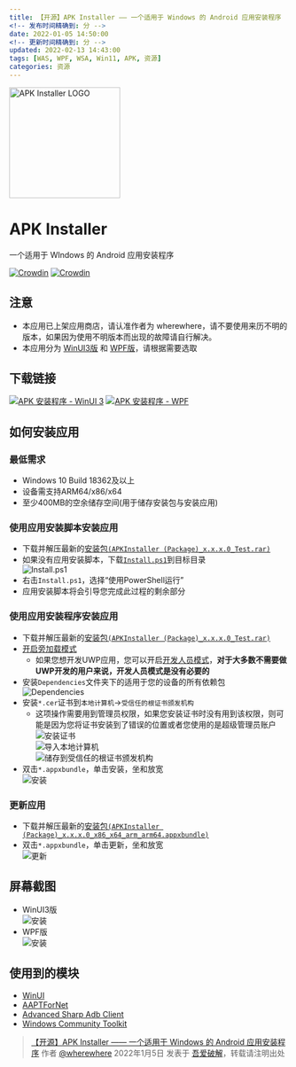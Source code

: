 ```yaml
---
title: 【开源】APK Installer —— 一个适用于 Windows 的 Android 应用安装程序
<!-- 发布时间精确到: 分 -->
date: 2022-01-05 14:50:00
<!-- 更新时间精确到: 分 -->
updated: 2022-02-13 14:43:00
tags: [WAS, WPF, WSA, Win11, APK, 资源]
categories: 资源
---
```

<img alt="APK Installer LOGO" src="https://github.com/wherewhere/wherewhere.github.io/assets/27689196/5ebcccb0-c607-41d3-8ffc-8481cfe3dba2" width="200px" style="display: unset;" />

# APK Installer

一个适用于 WIndows 的 Android 应用安装程序

<a href="https://crowdin.com/project/APKInstaller"><img class="badge" src="https://badges.crowdin.net/APKInstaller/localized.svg" alt="Crowdin"></a> <a href="https://crowdin.com/project/APK-Installer-Classic"><img class="badge" src="https://badges.crowdin.net/APK-Installer-Classic/localized.svg" alt="Crowdin"></a>

## 注意

- 本应用已上架应用商店，请认准作者为 wherewhere，请不要使用来历不明的版本，如果因为使用不明版本而出现的故障请自行解决。
- 本应用分为 [WinUI3版](https://github.com/Paving-Base/APK-Installer) 和 [WPF版](https://github.com/Paving-Base/APK-Installer-Classic)，请根据需要选取

## 下载链接

<p><a href="https://www.microsoft.com/store/apps/9P2JFQ43FPPG" title="APK 安装程序 - WinUI 3"><img class="badge" src="https://img.shields.io/badge/download-下载-magenta.svg?label=APK 安装程序 - WinUI 3&logo=Microsoft&style=for-the-badge&color=11a2f8" alt="APK 安装程序 - WinUI 3"></a> <a href="https://www.microsoft.com/store/apps/9N3HJLJP8V15" title="APK 安装程序 - WPF"><img class="badge" src="https://img.shields.io/badge/download-下载-magenta.svg?label=APK 安装程序 - WPF&logo=Microsoft&style=for-the-badge&color=11a2f8" alt="APK 安装程序 - WPF"></a></p>

## 如何安装应用

### 最低需求

- Windows 10 Build 18362及以上
- 设备需支持ARM64/x86/x64
- 至少400MB的空余储存空间(用于储存安装包与安装应用)

### 使用应用安装脚本安装应用<!--more-->

- 下载并解压最新的[安装包`(APKInstaller (Package)_x.x.x.0_Test.rar)`](https://github.com/Paving-Base/APK-Installer/releases/latest "下载安装包")
- 如果没有应用安装脚本，下载[`Install.ps1`](Install.ps1)到目标目录  
  ![Install.ps1](https://github.com/wherewhere/wherewhere.github.io/assets/27689196/6df30106-bb17-498c-b9bb-3e5b24cb9d0c)
- 右击`Install.ps1`，选择“使用PowerShell运行”
- 应用安装脚本将会引导您完成此过程的剩余部分

### 使用应用安装程序安装应用

- 下载并解压最新的[安装包`(APKInstaller (Package)_x.x.x.0_Test.rar)`](https://github.com/Paving-Base/APK-Installer/releases/latest "下载安装包")
- [开启旁加载模式](https://www.windowscentral.com/how-enable-windows-10-sideload-apps-outside-store)
  - 如果您想开发UWP应用，您可以开启[开发人员模式](https://docs.microsoft.com/zh-cn/windows/uwp/get-started/enable-your-device-for-development)，**对于大多数不需要做UWP开发的用户来说，开发人员模式是没有必要的**
- 安装`Dependencies`文件夹下的适用于您的设备的所有依赖包  
  ![Dependencies](https://github.com/wherewhere/wherewhere.github.io/assets/27689196/b07dbd77-cf7a-4e36-afc3-2b010438699a)
- 安装`*.cer`证书到`本地计算机`→`受信任的根证书颁发机构`
  - 这项操作需要用到管理员权限，如果您安装证书时没有用到该权限，则可能是因为您将证书安装到了错误的位置或者您使用的是超级管理员账户  
    ![安装证书](https://github.com/wherewhere/wherewhere.github.io/assets/27689196/6eaf930d-efe4-44d9-bca0-f47d440b0b41)  
    ![导入本地计算机](https://github.com/wherewhere/wherewhere.github.io/assets/27689196/8fe96c0b-a733-4098-afe7-d22d03131280)  
    ![储存到受信任的根证书颁发机构](https://github.com/wherewhere/wherewhere.github.io/assets/27689196/f083a0eb-1740-4130-9bcf-906f3df51f3a)
- 双击`*.appxbundle`，单击安装，坐和放宽  
  ![安装](https://github.com/wherewhere/wherewhere.github.io/assets/27689196/c295ec21-828d-4349-a736-15338e6977df)

### 更新应用

- 下载并解压最新的[安装包`(APKInstaller (Package)_x.x.x.0_x86_x64_arm_arm64.appxbundle)`](https://github.com/Paving-Base/APK-Installer/releases/latest "下载安装包")
- 双击`*.appxbundle`，单击更新，坐和放宽  
  ![更新](https://github.com/wherewhere/wherewhere.github.io/assets/27689196/83dd8d6a-5558-4f5f-bb79-384c51bb0b8f)

## 屏幕截图

- WinUI3版  
  ![安装](https://github.com/wherewhere/wherewhere.github.io/assets/27689196/48b27291-2907-43c3-93a6-7a8a31e47d56)
- WPF版  
  ![安装](https://github.com/wherewhere/wherewhere.github.io/assets/27689196/f16090de-cb5d-4905-9aec-490977373061)

## 使用到的模块

- [WinUI](https://github.com/microsoft/microsoft-ui-xaml "WinUI")
- [AAPTForNet](https://github.com/canheo136/QuickLook.Plugin.ApkViewer "AAPTForNet")
- [Advanced Sharp Adb Client](https://github.com/yungd1plomat/AdvancedSharpAdbClient "Advanced Sharp Adb Client")
- [Windows Community Toolkit](https://github.com/CommunityToolkit/WindowsCommunityToolkit "Windows Community Toolkit")

> [【开源】APK Installer —— 一个适用于 Windows 的 Android 应用安装程序](https://www.52pojie.cn/thread-1571754-1-1.html) 作者 [@wherewhere](https://www.52pojie.cn/home.php?mod=space&uid=1092941) 2022年1月5日 发表于 [吾爱破解](https://www.52pojie.cn)，转载请注明出处

<style>
  img.badge {
    margin-bottom: unset !important;
    display: unset;
  }
</style>
